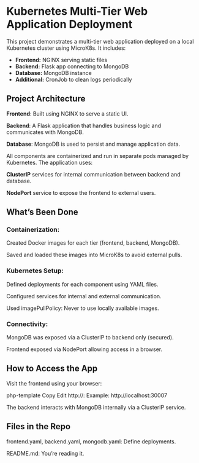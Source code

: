 # Kubernetes Multi-Tier Web Application Deployment

This project demonstrates a multi-tier web application deployed on a local Kubernetes cluster using MicroK8s. It includes:

- **Frontend:** NGINX serving static files
- **Backend:** Flask app connecting to MongoDB
- **Database:** MongoDB instance
- **Additional:** CronJob to clean logs periodically

  
## Project Architecture
**Frontend**: Built using NGINX to serve a static UI.

**Backend**: A Flask application that handles business logic and communicates with MongoDB.

**Database**: MongoDB is used to persist and manage application data.

All components are containerized and run in separate pods managed by Kubernetes. The application uses:

**ClusterIP** services for internal communication between backend and database.

**NodePort** service to expose the frontend to external users.

## What’s Been Done
### Containerization:

Created Docker images for each tier (frontend, backend, MongoDB).

Saved and loaded these images into MicroK8s to avoid external pulls.

### Kubernetes Setup:

Defined deployments for each component using YAML files.

Configured services for internal and external communication.

Used imagePullPolicy: Never to use locally available images.

### Connectivity:

MongoDB was exposed via a ClusterIP to backend only (secured).

Frontend exposed via NodePort allowing access in a browser.


## How to Access the App
Visit the frontend using your browser:

php-template
Copy
Edit
http://<your-node-ip>:<node-port>
Example: http://localhost:30007

The backend interacts with MongoDB internally via a ClusterIP service.

## Files in the Repo
frontend.yaml, backend.yaml, mongodb.yaml: Define deployments.

README.md: You’re reading it.









